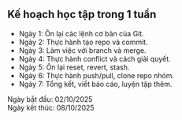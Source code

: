 ## Kế hoạch học tập trong 1 tuần

- Ngày 1: Ôn lại các lệnh cơ bản của Git.
- Ngày 2: Thực hành tạo repo và commit.
- Ngày 3: Làm việc với branch và merge.
- Ngày 4: Thực hành conflict và cách giải quyết.
- Ngày 5: Ôn lại reset, revert, stash.
- Ngày 6: Thực hành push/pull, clone repo nhóm.
- Ngày 7: Tổng kết, viết báo cáo, luyện tập thêm.

Ngày bắt đầu: 02/10/2025  
Ngày kết thúc: 08/10/2025
